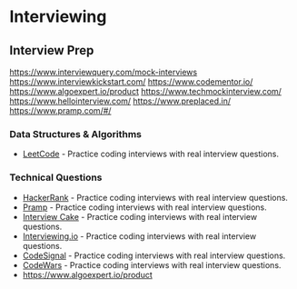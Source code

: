 # Interviewing

## Interview Prep
<https://www.interviewquery.com/mock-interviews>
<https://www.interviewkickstart.com/>
<https://www.codementor.io/>
<https://www.algoexpert.io/product>
<https://www.techmockinterview.com/>
<https://www.hellointerview.com/>
<https://www.preplaced.in/>
<https://www.pramp.com/#/>

### Data Structures & Algorithms

- [LeetCode](https://leetcode.com/) - Practice coding interviews with real interview questions.

### Technical Questions

- [HackerRank](https://www.hackerrank.com/) - Practice coding interviews with real interview questions.
- [Pramp](https://www.pramp.com/) - Practice coding interviews with real interview questions.
- [Interview Cake](https://www.interviewcake.com/) - Practice coding interviews with real interview questions.
- [Interviewing.io](https://interviewing.io/) - Practice coding interviews with real interview questions.
- [CodeSignal](https://codesignal.com/) - Practice coding interviews with real interview questions.
- [CodeWars](https://www.codewars.com/) - Practice coding interviews with real interview questions.
- <https://www.algoexpert.io/product>
